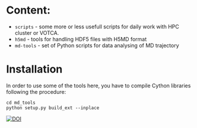 Content:
==========

 - `scripts` - some more or less usefull scripts for daily work with HPC cluster or VOTCA.
 - `h5md` - tools for handling HDF5 files with H5MD format
 - `md-tools` - set of Python scripts for data analysing of MD trajectory


Installation
=============

In order to use some of the tools here, you have to compile Cython libraries following the procedure:

```
cd md_tools
python setup.py build_ext --inplace
```


[![DOI](https://zenodo.org/badge/20122/MrTheodor/lab-tools.svg)](https://zenodo.org/badge/latestdoi/20122/MrTheodor/lab-tools)
